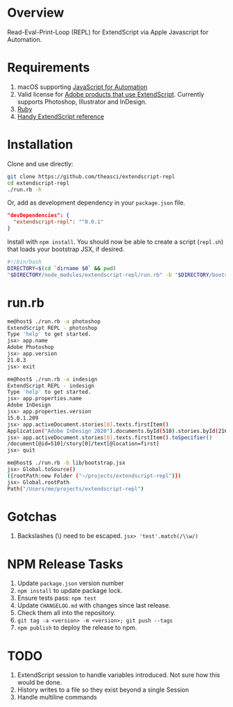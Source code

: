 # Overview

Read-Eval-Print-Loop (REPL) for ExtendScript via Apple Javascript for Automation.

# Requirements

1. macOS supporting [JavaScript for Automation](https://github.com/JXA-Cookbook/JXA-Cookbook/wiki)
1. Valid license for [Adobe products that use ExtendScript](https://www.adobe.com/devnet/scripting.html). Currently supports Photoshop, Illustrator and InDesign.
1. [Ruby](https://www.ruby-lang.org/en/)
1. [Handy ExtendScript reference](http://jongware.mit.edu/idcs6js)

# Installation

Clone and use directly:

```sh
git clone https://github.com/theasci/extendscript-repl
cd extendscript-repl
./run.rb -h
```

Or, add as development dependency in your `package.json` file.
```json
"devDependencies": {
  "extendscript-repl": "^0.0.1"
}
```

Install with `npm install`. You should now be able to create a script (`repl.sh`) that loads your bootstrap JSX, if desired.

```sh
#!/bin/bash
DIRECTORY=$(cd `dirname $0` && pwd)
"$DIRECTORY/node_modules/extendscript-repl/run.rb" -b "$DIRECTORY/bootstrap.jsx"
```

# run.rb

```sh
me@host$ ./run.rb -a photoshop
ExtendScript REPL - photoshop
Type 'help' to get started.
jsx> app.name
Adobe Photoshop
jsx> app.version
21.0.3
jsx> exit

me@host$ ./run.rb -a indesign
ExtendScript REPL - indesign
Type 'help' to get started.
jsx> app.properties.name
Adobe InDesign
jsx> app.properties.version
15.0.1.209
jsx> app.activeDocument.stories[0].texts.firstItem()
Application("Adobe InDesign 2020").documents.byId(510).stories.byId(216)
jsx> app.activeDocument.stories[0].texts.firstItem().toSpecifier()
/document[@id=510]/story[0]/text[@location=first]
jsx> quit

me@host$ ./run.rb -b lib/bootstrap.jsx
jsx> Global.toSource()
({rootPath:new Folder ("~/projects/extendscript-repl")})
jsx> Global.rootPath
Path("/Users/me/projects/extendscript-repl")
```

# Gotchas
1. Backslashes (\\) need to be escaped. `jsx> 'test'.match(/\\w/)`

# NPM Release Tasks

1. Update `package.json` version number
1. `npm install` to update package lock.
1. Ensure tests pass: `npm test`
1. Update `CHANGELOG.md` with changes since last release.
1. Check them all into the repository.
1. `git tag -a <version> -m <version>; git push --tags`
1. `npm publish` to deploy the release to npm.

# TODO

1. ExtendScript session to handle variables introduced. Not sure how this would be done.
1. History writes to a file so they exist beyond a single Session
1. Handle multiline commands
